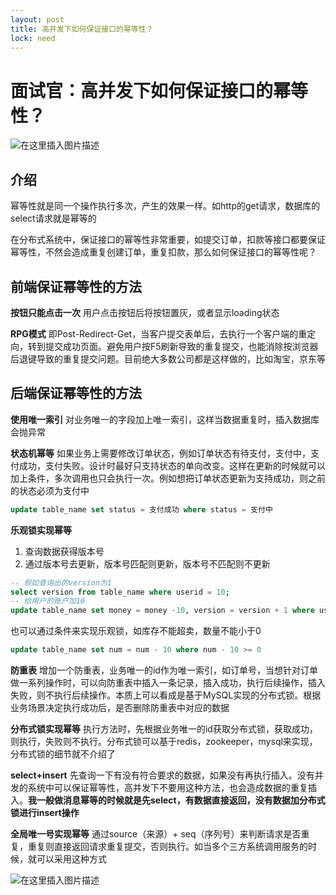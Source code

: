 ```yaml
---
layout: post
title: 高并发下如何保证接口的幂等性？
lock: need
---
```


# 面试官：高并发下如何保证接口的幂等性？

![在这里插入图片描述](https://img-blog.csdnimg.cn/20200622235023337.jpg?)
## 介绍
幂等性就是同一个操作执行多次，产生的效果一样。如http的get请求，数据库的select请求就是幂等的

在分布式系统中，保证接口的幂等性非常重要，如提交订单，扣款等接口都要保证幂等性，不然会造成重复创建订单，重复扣款，那么如何保证接口的幂等性呢？

## 前端保证幂等性的方法
**按钮只能点击一次**
用户点击按钮后将按钮置灰，或者显示loading状态

**RPG模式**
即Post-Redirect-Get，当客户提交表单后，去执行一个客户端的重定向，转到提交成功页面。避免用户按F5刷新导致的重复提交，也能消除按浏览器后退键导致的重复提交问题。目前绝大多数公司都是这样做的，比如淘宝，京东等
## 后端保证幂等性的方法
**使用唯一索引**
对业务唯一的字段加上唯一索引，这样当数据重复时，插入数据库会抛异常

**状态机幂等**
如果业务上需要修改订单状态，例如订单状态有待支付，支付中，支付成功，支付失败。设计时最好只支持状态的单向改变。这样在更新的时候就可以加上条件，多次调用也只会执行一次。例如想把订单状态更新为支持成功，则之前的状态必须为支付中

```sql
update table_name set status = 支付成功 where status = 支付中
```

**乐观锁实现幂等**

1. 查询数据获得版本号
2. 通过版本号去更新，版本号匹配则更新，版本号不匹配则不更新

```sql
-- 假如查询出的version为1
select version from table_name where userid = 10;
-- 给用户的账户加10
update table_name set money = money -10, version = version + 1 where userid = 10 and version = 1
```
也可以通过条件来实现乐观锁，如库存不能超卖，数量不能小于0

```sql
update table_name set num = num - 10 where num - 10 >= 0
```

**防重表**
增加一个防重表，业务唯一的id作为唯一索引，如订单号，当想针对订单做一系列操作时，可以向防重表中插入一条记录，插入成功，执行后续操作，插入失败，则不执行后续操作。本质上可以看成是基于MySQL实现的分布式锁。根据业务场景决定执行成功后，是否删除防重表中对应的数据

**分布式锁实现幂等**
执行方法时，先根据业务唯一的id获取分布式锁，获取成功，则执行，失败则不执行。分布式锁可以基于redis，zookeeper，mysql来实现，分布式锁的细节就不介绍了

**select+insert**
先查询一下有没有符合要求的数据，如果没有再执行插入。没有并发的系统中可以保证幂等性，高并发下不要用这种方法，也会造成数据的重复插入。**我一般做消息幂等的时候就是先select，有数据直接返回，没有数据加分布式锁进行insert操作**

**全局唯一号实现幂等**
通过source（来源）+ seq（序列号）来判断请求是否重复，重复则直接返回请求重复提交，否则执行。如当多个三方系统调用服务的时候，就可以采用这种方式

![在这里插入图片描述](https://img-blog.csdnimg.cn/20200714223302607.jpg)
